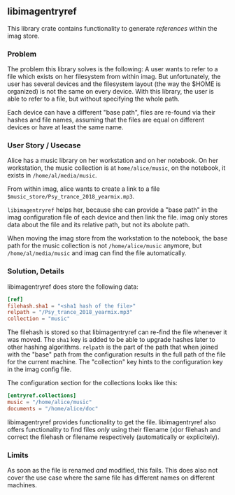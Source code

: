 ## libimagentryref

This library crate contains functionality to generate _references_ within the
imag store.

### Problem

The problem this library solves is the following: A user wants to refer to a
file which exists on her filesystem from within imag.
But unfortunately, the user has several devices and the filesystem layout (the
way the $HOME is organized) is not the same on every device.
With this library, the user is able to refer to a file, but without specifying
the whole path.

Each device can have a different "base path", files are re-found via their
hashes and file names, assuming that the files are equal on different devices or
have at least the same name.


### User Story / Usecase

Alice has a music library on her workstation and on her notebook. On her
workstation, the music collection is at `home/alice/music`, on the notebook, it
exists in `/home/al/media/music`.

From within imag, alice wants to create a link to a file
`$music_store/Psy_trance_2018_yearmix.mp3`.

`libimagentryref` helps her, because she can provide a "base path" in the
imag configuration file of each device and then link the file. imag only stores
data about the file and its relative path, but not its abolute path.

When moving the imag store from the workstation to the notebook, the base path
for the music collection is not `/home/alice/music` anymore, but
`/home/al/media/music` and imag can find the file automatically.


### Solution, Details

libimagentryref does store the following data:

```toml
[ref]
filehash.sha1 = "<sha1 hash of the file>"
relpath = "/Psy_trance_2018_yearmix.mp3"
collection = "music"
```

The filehash is stored so that libimagentryref can re-find the file whenever it
was moved. The `sha1` key is added to be able to upgrade hashes later to other
hashing algorithms.
`relpath` is the part of the path that when joined with the "base" path from
the configuration results in the full path of the file for the current machine.
The "collection" key hints to the configuration key in the imag config file.

The configuration section for the collections looks like this:

```toml
[entryref.collections]
music = "/home/alice/music"
documents = "/home/alice/doc"
```

libimagentryref provides functionality to get the file.
libimagentryref also offers functionality to find files _only_ using their
filename (x)or filehash and correct the filehash or filename respectively
(automatically or explicitely).


### Limits

As soon as the file is renamed _and_ modified, this fails.
This does also not cover the use case where the same file has different names on
different machines.


